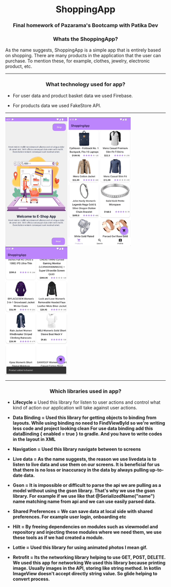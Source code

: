 <h1 align="center">ShoppingApp</h1>
<h3 align="center">Final homework of Pazarama's Bootcamp with Patika Dev</h3>

<h3 align="center">Whats the ShoppingApp?</h3>

As the name suggests, ShoppingApp is a simple app that is entirely based on shopping.
There are many products in the application that the user can purchase. To mention these, for example, clothes, jewelry, electronic product, etc.

<hr>
<h3 align="center">What technology used for app?</h3>


- For user data and product basket data we used Firebase. 

- For products data we used FakeStore API. 

<hr>
<p float="left">

<img src="https://github.com/suleymanuren/ShoppingApp/blob/main/ReadMeAssets/onboardLogin.gif" width="195"/>
<img src="https://github.com/suleymanuren/ShoppingApp/blob/main/ReadMeAssets/userLoginLogout.gif" width="195"/>
<img src="https://github.com/suleymanuren/ShoppingApp/blob/main/ReadMeAssets/productBasket.gif" width="195"/>
</p>

<hr>

<h3 align="center">Which libraries used in app?</h3>

- <b> Lifecycle = </b> Used this library for listen to user actions and control what kind of action our application will take against user actions.
- <b>Data Binding = Used this library for getting objects to binding from layouts. While using binding no need to FindViewById so we're writing less code and project looking clean
For use data binding add this <b>dataBinding {
    enabled = true
}</b> to gradle. And you have to write codes in the layout in XML
- <b>Navigation = Used this library navigate between to screens
- <b> Live data =</b> As the name suggests, the reason we use livedata is to listen to live data and use them on our screens. It is beneficial for us that there is no loss or inaccuracy in the data by always pulling up-to-date data.
- <b>Gson = </b> It is impossible or difficult to parse the api we are pulling as a model without using the gson library. That's why we use the gson library. For example if we use like that <b>
@SerializedName("name")</b> name matching name from api and we can use easily parsed data.
- <b>Shared Preferences = </b> We can save data at local side with shared preferences. For example user login, onboarding etc
- <b>Hilt = </b> By freeing dependencies on modules such as viewmodel and repository and injecting these modules where we need them, we use these tools as if we had created a module.

- <b>Lottie = </b> Used this library for using animated photos I mean gif. 

- <b>Retrofit = </b> Its the networking library helping to use GET, POST, DELETE. We used this app for networking
We used this library because printing image. Usually images in the API, storing like string method. In kotlin ImageView doesn't accept directly string value. So glide helping to convert process. 
